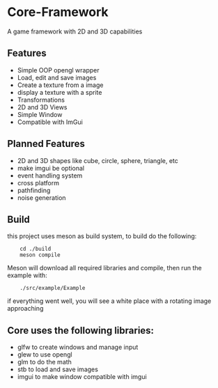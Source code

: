 # Core-Framework
A game framework with 2D and 3D capabilities 

## Features
- Simple OOP opengl wrapper
- Load, edit and save images
- Create a texture from a image
- display a texture with a sprite
- Transformations
- 2D and 3D Views
- Simple Window
- Compatible with ImGui

## Planned Features
- 2D and 3D shapes like cube, circle, sphere, triangle, etc
- make imgui be optional
- event handling system
- cross platform
- pathfinding
- noise generation

## Build
this project uses meson as build system, to build do the following:

        cd ./build
        meson compile

Meson will download all required libraries and compile, then run the example with:

        ./src/example/Example

if everything went well, you will see a white place with a rotating image approaching

## Core uses the following libraries:
- glfw to create windows and manage input
- glew to use opengl
- glm to do the math
- stb to load and save images
- imgui to make window compatible with imgui

